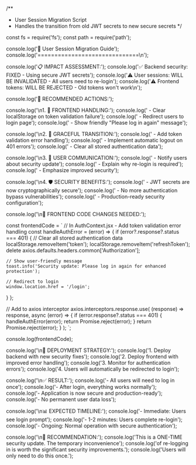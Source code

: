 /**
 * User Session Migration Script
 * Handles the transition from old JWT secrets to new secure secrets
 */

const fs = require('fs');
const path = require('path');

console.log('🔄 User Session Migration Guide');
console.log('==============================\n');

console.log('📋 IMPACT ASSESSMENT:');
console.log('✅ Backend security: FIXED - Using secure JWT secrets');
console.log('⚠️  User sessions: WILL BE INVALIDATED - All users need to re-login');
console.log('⚠️  Frontend tokens: WILL BE REJECTED - Old tokens won\'t work\n');

console.log('🔧 RECOMMENDED ACTIONS:');

console.log('\n1. 📱 FRONTEND HANDLING:');
console.log('   - Clear localStorage on token validation failure');
console.log('   - Redirect users to login page');
console.log('   - Show friendly "Please log in again" message');

console.log('\n2. 🔄 GRACEFUL TRANSITION:');
console.log('   - Add token validation error handling');
console.log('   - Implement automatic logout on 401 errors');
console.log('   - Clear all stored authentication data');

console.log('\n3. 📢 USER COMMUNICATION:');
console.log('   - Notify users about security update');
console.log('   - Explain why re-login is required');
console.log('   - Emphasize improved security');

console.log('\n4. 🛡️ SECURITY BENEFITS:');
console.log('   - JWT secrets are now cryptographically secure');
console.log('   - No more authentication bypass vulnerabilities');
console.log('   - Production-ready security configuration');

console.log('\n📝 FRONTEND CODE CHANGES NEEDED:');

const frontendCode = `
// In AuthContext.jsx - Add token validation error handling
const handleAuthError = (error) => {
  if (error?.response?.status === 401) {
    // Clear all stored authentication data
    localStorage.removeItem('token');
    localStorage.removeItem('refreshToken');
    delete axios.defaults.headers.common['Authorization'];
    
    // Show user-friendly message
    toast.info('Security update: Please log in again for enhanced protection');
    
    // Redirect to login
    window.location.href = '/login';
  }
};

// Add to axios interceptor
axios.interceptors.response.use(
  (response) => response,
  async (error) => {
    if (error.response?.status === 401) {
      handleAuthError(error);
      return Promise.reject(error);
    }
    return Promise.reject(error);
  }
);
`;

console.log(frontendCode);

console.log('\n🚀 DEPLOYMENT STRATEGY:');
console.log('1. Deploy backend with new security fixes');
console.log('2. Deploy frontend with improved error handling');
console.log('3. Monitor for authentication errors');
console.log('4. Users will automatically be redirected to login');

console.log('\n✅ RESULT:');
console.log('- All users will need to log in once');
console.log('- After login, everything works normally');
console.log('- Application is now secure and production-ready');
console.log('- No permanent user data loss');

console.log('\n📊 EXPECTED TIMELINE:');
console.log('- Immediate: Users see login prompt');
console.log('- 1-2 minutes: Users complete re-login');
console.log('- Ongoing: Normal operation with secure authentication');

console.log('\n🎯 RECOMMENDATION:');
console.log('This is a ONE-TIME security update. The temporary inconvenience');
console.log('of re-logging in is worth the significant security improvements.');
console.log('Users will only need to do this once.');


